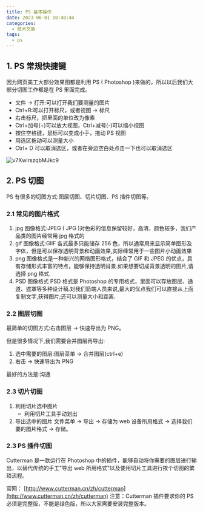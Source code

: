 ```yaml
---
title: PS 基本操作
date: 2023-06-01 10:40:44
categories:
  - 技术文章
tags:
  - ps
---
```


## 1. PS 常规快捷键

因为网页美工大部分效果图都是利用 PS ( Photoshop )来做的，所以以后我们大部分切图工作都是在 PS 里面完成。

- 文件 → 打开:可以打开我们要测量的图片
- Ctrl+R:可以打开标尺，或者视图 → 标尺
- 右击标尺，把里面的单位改为像素
- Ctrl+加号(+)可以放大视图，Ctrl+减号(-)可以缩小视图
- 按住空格键，鼠标可以变成小手，拖动 PS 视图
- 用选区拖动可以测量大小
- Ctrl+ D 可以取消选区，或者在旁边空白处点击一下也可以取消选区

![v7XwirszqbMJkc9](../../../../figure/v7XwirszqbMJkc9.png)

## 2. PS 切图

PS 有很多的切图方式:图层切图、切片切图、PS 插件切图等。

### 2.1 常见的图片格式

1. jpg 图像格式:JPEG ( JPG )对色彩的信息保留较好，高清，颜色较多，我们产品类的图片经常用 jpg 格式的
2. gif 图像格式:GlIF 各式最多只能储存 256 色，所以通常用来显示简单图形及字体，但是可以保存透明背景和动画效果,实际绛常用于一些图片小动画效果
3. png 图像格式是一种新兴的网络图形格式，结合了 GIF 和 JPEG 的优点，具有存储形式丰富的特点，能够保持透明肖景.如果想要切成背景透明的图片,请选择 png 格式.
4. PSD 图像格式 PSD 格式是 Photoshop 的专用格式，里面可以存放图层、通道、遮罩等多种设计稿.对我们箭端人员来说,最大的优点我们可以直接从上面复制文字,获得图片;还可以测量大小和距离.

### 2.2 图层切图

最简单的切图方式:右击图层 → 快速导出为 PNG。

但是很多情况下,我们需要合并图层再导出:

1. 选中需要的图层:图层菜单 → 合并图层(ctrl+e)
2. 右击 → 快速导出为 PNG

最好的方法是:沟通

### 2.3 切片切图

1. 利用切片选中图片
   - 利用切片工具手动划出
2. 导出选中的图片
   文件菜单 → 导出 → 存储为 web 设备所用格式 → 选择我们要的图片格式 → 存储。

### 2.3 PS 插件切图

Cutterman 是一款运行在 Photoshop 中的插件，能够自动将你需要的图层进行输出，以替代传统的手工"导出 web 所用格式"以及使用切片工具进行挨个切图的繁琐流程。

官网： [http://www.cutterman.cn/zh/cutterman](http://www.cutterman.cn/zh/cutterman)
注意：Cutterman 插件要求你的 PS 必须是完整版，不能是绿色版，所以大家需要安装完整版本。
